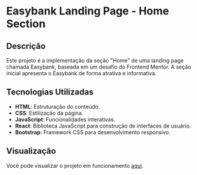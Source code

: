 # Easybank Landing Page - Home Section

## Descrição

Este projeto é a implementação da seção "Home" de uma landing page chamada Easybank, baseada em um desafio do Frontend Mentor. A seção inicial apresenta o Easybank de forma atrativa e informativa.

## Tecnologias Utilizadas

- **HTML**: Estruturação do conteúdo.
- **CSS**: Estilização da página.
- **JavaScript**: Funcionalidades interativas.
- **React**: Biblioteca JavaScript para construção de interfaces de usuário.
- **Bootstrap**: Framework CSS para desenvolvimento responsivo.

## Visualização

Você pode visualizar o projeto em funcionamento [aqui](https://easybank-landing-page-topaz-nu.vercel.app/).
